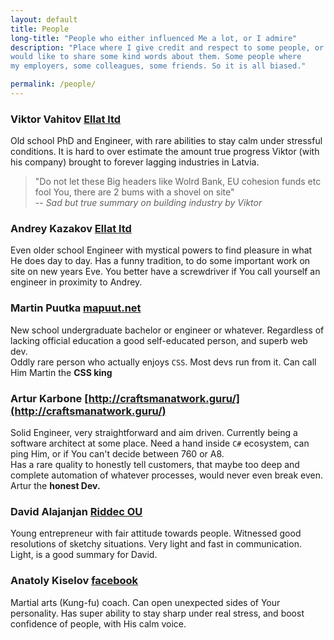 ```yaml
---
layout: default
title: People
long-title: "People who either influenced Me a lot, or I admire"
description: "Place where I give credit and respect to some people, or just 
would like to share some kind words about them. Some people where 
my employers, some colleagues, some friends. So it is all biased."

permalink: /people/
---
```


### <a name="viktor-vahitov" />Viktor Vahitov [Ellat ltd](https://www.ellat.lv)

Old school PhD and Engineer, with rare abilities to stay calm 
under stressful conditions. It is hard to over estimate the 
amount true progress Viktor (with his company) brought to forever
lagging industries in Latvia.  
> "Do not let these Big headers like Wolrd Bank, EU cohesion funds etc fool You,
> there are 2 bums with a shovel on site"  
> -- <cite>Sad but true summary on building industry by Viktor</cite>

### <a name="andrey-kazakov" />Andrey Kazakov [Ellat ltd](https://www.ellat.lv)

Even older school Engineer with mystical powers to find pleasure 
in what He does day to day. 
Has a funny tradition, to do some important work on site on new years Eve. You 
better have a screwdriver if You call yourself an engineer in proximity to Andrey.

### <a name="martin-puutka" />Martin Puutka [mapuut.net](https://mapuut.net>)

New school undergraduate bachelor or engineer or whatever. Regardless
of lacking official education a good self-educated person, and 
superb web dev.  
Oddly rare person who actually enjoys `CSS`. Most devs run from it. 
Can call Him Martin the **CSS king**

### <a name="artur-karbone" />Artur Karbone [http://craftsmanatwork.guru/](http://craftsmanatwork.guru/)

Solid Engineer, very straightforward and aim driven. Currently
being a software architect at some place. Need a hand inside `C#` ecosystem, 
can ping Him, or if You can't decide between 760 or A8.  
Has a rare quality to honestly tell customers, that maybe too deep and complete automation 
of whatever processes, would never even break even. Artur the **honest Dev.**

### <a name="david-alajanjan" />David Alajanjan [Riddec OU](https://riddec.com)

Young entrepreneur with fair attitude 
towards people. Witnessed good resolutions of sketchy situations. 
Very light and fast in communication. Light, is a good summary for David.

### <a name="anatoly-kiselov" />Anatoly Kiselov [facebook](https://www.facebook.com/nat.kiselovs)

Martial arts (Kung-fu) coach. Can open unexpected sides of Your personality. Has super ability 
to stay sharp under real stress, and boost confidence of people, with His calm voice. 

